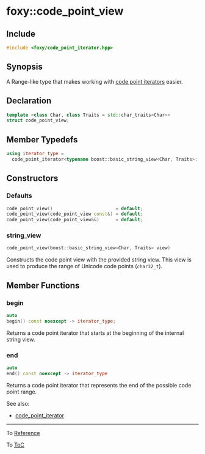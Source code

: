 # foxy::code_point_view

## Include

```c++
#include <foxy/code_point_iterator.hpp>
```

## Synopsis

A Range-like type that makes working with [code point iterators](./code_point_iterator#foxy::code_point_iterator)
easier.

## Declaration

```c++
template <class Char, class Traits = std::char_traits<Char>>
struct code_point_view;
```

## Member Typedefs

```c++
using iterator_type =
  code_point_iterator<typename boost::basic_string_view<Char, Traits>::iterator>;
```

## Constructors

### Defaults

```c++
code_point_view()                       = default;
code_point_view(code_point_view const&) = default;
code_point_view(code_point_view&&)      = default;
```

### string_view

```c++
code_point_view(boost::basic_string_view<Char, Traits> view)
```

Constructs the code point view with the provided string view. This view is used to produce the range
of Unicode code points (`char32_t`).

## Member Functions

### begin

```c++
auto
begin() const noexcept -> iterator_type;
```

Returns a code point iterator that starts at the beginning of the internal string view.

### end

```c++
auto
end() const noexcept -> iterator_type
```

Returns a code point iterator that represents the end of the possible code point range.

See also:
 * [code_point_iterator](./code_point_iterator.md#foxy::code_point_iterator)

---

To [Reference](../reference.md#Reference)

To [ToC](../index.md#Table-of-Contents)
